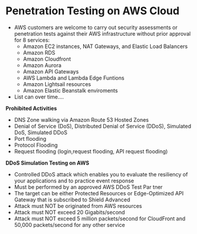 # Penetration Testing on AWS Cloud

- AWS customers are welcome to carry out security assessments or penetration tests against their AWS infrastructure without prior approval for 8 services:
    - Amazon EC2 instances, NAT Gateways, and Elastic Load Balancers
    - Amazon RDS
    - Amazon Cloudfront
    - Amazon Aurora
    - Amazon API Gateways
    - AWS Lambda and Lambda Edge Funtions
    - Amazon Lightsail resources
    - Amazon Elastic Beanstalk enviroments
- List can over time....

**Prohibited Activities**

- DNS Zone walking via Amazon Route 53 Hosted Zones
- Denial of Service (DoS), Distributed Denial of Service (DDoS), Simulated DoS, Simulated DDoS
- Port flooding
- Protocol Flooding
- Request flooding (login,request flooding, API request flooding)

**DDoS Simulation Testing on AWS**

- Controlled DDoS attack which enables you to evaluate the resiliency of your applications and to practice event response
- Must be performed by an approved AWS DDoS Test Par tner
- The target can be either Protected Resources or Edge-Optimized API
Gateway that is subscribed to Shield Advanced
- Attack must NOT be originated from AWS resources
- Attack must NOT exceed 20 Gigabits/second
- Attack must NOT exceed 5 million packets/second for CloudFront and 50,000 packets/second for any other service
